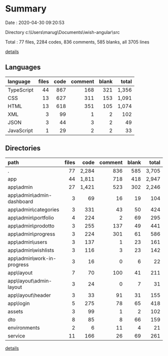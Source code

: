# Summary

Date : 2020-04-30 09:20:53

Directory c:\Users\marug\Documents\iwish-angular\src

Total : 77 files,  2284 codes, 836 comments, 585 blanks, all 3705 lines

[details](details.md)

## Languages
| language | files | code | comment | blank | total |
| :--- | ---: | ---: | ---: | ---: | ---: |
| TypeScript | 44 | 867 | 168 | 321 | 1,356 |
| CSS | 13 | 627 | 311 | 153 | 1,091 |
| HTML | 13 | 618 | 351 | 105 | 1,074 |
| XML | 3 | 99 | 1 | 2 | 102 |
| JSON | 3 | 44 | 3 | 2 | 49 |
| JavaScript | 1 | 29 | 2 | 2 | 33 |

## Directories
| path | files | code | comment | blank | total |
| :--- | ---: | ---: | ---: | ---: | ---: |
| . | 77 | 2,284 | 836 | 585 | 3,705 |
| app | 44 | 1,811 | 718 | 418 | 2,947 |
| app\admin | 27 | 1,421 | 523 | 302 | 2,246 |
| app\admin\admin-dashboard | 3 | 69 | 16 | 19 | 104 |
| app\admin\categories | 3 | 331 | 43 | 50 | 424 |
| app\admin\portfolio | 4 | 224 | 2 | 69 | 295 |
| app\admin\prodotto | 3 | 255 | 137 | 49 | 441 |
| app\admin\progress | 3 | 224 | 301 | 61 | 586 |
| app\admin\users | 3 | 137 | 1 | 23 | 161 |
| app\admin\wishlists | 3 | 116 | 3 | 23 | 142 |
| app\admin\work-in-progress | 3 | 16 | 0 | 6 | 22 |
| app\layout | 7 | 70 | 100 | 41 | 211 |
| app\layout\admin-layout | 3 | 24 | 0 | 7 | 31 |
| app\layout\header | 3 | 33 | 91 | 31 | 155 |
| app\login | 5 | 275 | 78 | 65 | 418 |
| assets | 3 | 99 | 1 | 2 | 102 |
| dto | 8 | 85 | 8 | 66 | 159 |
| environments | 2 | 6 | 11 | 4 | 21 |
| service | 11 | 166 | 26 | 69 | 261 |

[details](details.md)